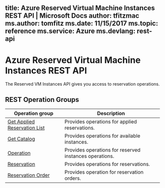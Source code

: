 title: Azure Reserved Virtual Machine Instances REST API | Microsoft Docs
author: tfitzmac
ms.author: tomfitz
ms.date: 11/15/2017
ms.topic: reference
ms.service: Azure
ms.devlang: rest-api
---

# Azure Reserved Virtual Machine Instances REST API

The Reserved VM Instances API gives you access to reservation operations.

## REST Operation Groups

| Operation group | Description                                                        |
|-----------------|--------------------------------------------------------------------|
| [Get Applied Reservation List](~/docs-ref-autogen/reserved-vm-instances/getappliedreservationlist.json) | Provides operations for applied reservations. |
| [Get Catalog](~/docs-ref-autogen/reserved-vm-instances/getcatalog.json) | Provides operations for available instances. |
| [Operation](~/docs-ref-autogen/reserved-vm-instances/operation.json) | Provides operations for reserved instances operations. |
| [Reservation](~/docs-ref-autogen/reserved-vm-instances/reservation.json) | Provides operations for reservations. |
| [Reservation Order](~/docs-ref-autogen/reserved-vm-instances/reservationorder.json) | Provides operation for reservation orders. |